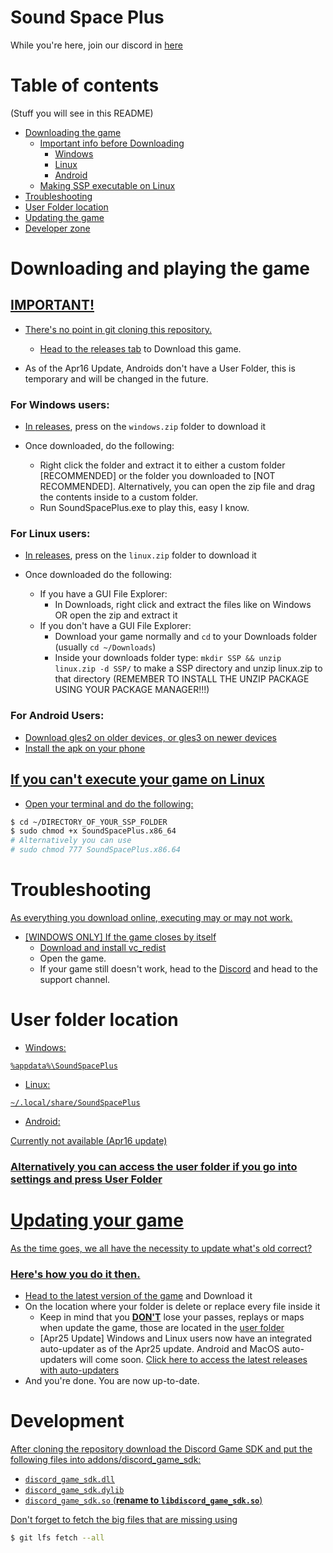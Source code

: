 # Sound Space Plus

While you're here, join our discord in [here](https://discord.gg/rhythia)

# Table of contents
(Stuff you will see in this README)

- [Downloading the game](#dl)
    - [Important info before Downloading](#dl-imp)
        - [Windows](#dl-win)
        - [Linux](#dl-penguin)
        - [Android](#dl-phone)
    - [Making SSP executable on Linux](#dl-linuxfix)
- [Troubleshooting](#tr)
- [User Folder location](#usr)
- [Updating the game](#upd)
- [Developer zone](#dev)

# Downloading and playing the game <a href="#dl-title" id="dl"/>

## IMPORTANT! <a href="#dl-main" id="dl-imp"/>

- There's no point in git cloning this repository.

  - Head to the [releases tab](https://github.com/David20122/sound-space-plus/releases) to Download this game.

- As of the Apr16 Update, Androids don't have a User Folder, this is temporary and will be changed in the future.

### For Windows users: <a href="#dl-main" id="dl-win"/>

- In [releases](https://github.com/David20122/sound-space-plus/releases), press on the `windows.zip` folder to download it

- Once downloaded, do the following:
  - Right click the folder and extract it to either a custom folder [RECOMMENDED] or the folder you downloaded to [NOT RECOMMENDED]. Alternatively, you can open the zip file and drag the contents inside to a custom folder.
  - Run SoundSpacePlus.exe to play this, easy I know.

### For Linux users: <a href="#dl-main" id="dl-penguin"/>

- In [releases](https://github.com/David20122/sound-space-plus/releases), press on the `linux.zip` folder to download it

- Once downloaded do the following:
  - If you have a GUI File Explorer:
    - In Downloads, right click and extract the files like on Windows OR open the zip and extract it
  - If you don't have a GUI File Explorer:
    - Download your game normally and `cd` to your Downloads folder (usually `cd ~/Downloads`)
    - Inside your downloads folder type: `mkdir SSP && unzip linux.zip -d SSP/` to make a SSP directory and unzip linux.zip to that directory (REMEMBER TO INSTALL THE UNZIP PACKAGE USING YOUR PACKAGE MANAGER!!!)
    
### For Android Users: <a href="#dl-main" id="dl-phone"/>

- Download gles2 on older devices, or gles3 on newer devices
- Install the apk on your phone

## If you can't execute your game on Linux <a href="#dl-trouble" id="dl-linuxfix"/>

- Open your terminal and do the following:
```bash
$ cd ~/DIRECTORY_OF_YOUR_SSP_FOLDER
$ sudo chmod +x SoundSpacePlus.x86_64
# Alternatively you can use
# sudo chmod 777 SoundSpacePlus.x86.64
```

# Troubleshooting <a href="#tlsh-title" id="tr"/>

As everything you download online, executing may or may not work.

- [WINDOWS ONLY] If the game closes by itself
  - Download and install [vc_redist](https://aka.ms/vs/17/release/vc_redist.x64.exe)
  - Open the game.
  - If your game still doesn't work, head to the [Discord](https://discord.gg/ssp) and head to the support channel.
  
  
# User folder location <a href="#usr-title" id="usr"/>

- Windows:

`%appdata%\SoundSpacePlus`

- Linux:

`~/.local/share/SoundSpacePlus`

- Android:

Currently not available (Apr16 update)

### Alternatively you can access the user folder if you go into settings and press User Folder

# Updating your game <a href="#upd-title" id="upd"/>

As the time goes, we all have the necessity to update what's old correct?

### Here's how you do it then.

- Head to the [latest version of the game](https://github.com/David20122/sound-space-plus/releases/latest) and Download it
- On the location where your folder is delete or replace every file inside it
  - Keep in mind that you <ins>**__DON'T__**</ins> lose your passes, replays or maps when update the game, those are located in the [user folder](#usr)
  - [Apr25 Update] Windows and Linux users now have an integrated auto-updater as of the Apr25 update. Android and MacOS auto-updaters will come soon. [Click here to access the latest releases with auto-updaters](https://github.com/krmeet/sound-space-plus/releases/latest)
- And you're done. You are now up-to-date.

# Development <a href="dev-title" id="dev"/>
After cloning the repository download the Discord Game SDK and put the following files into addons/discord_game_sdk:  
- `discord_game_sdk.dll`  
- `discord_game_sdk.dylib`  
- `discord_game_sdk.so` (__rename to `libdiscord_game_sdk.so`__)  

Don't forget to fetch the big files that are missing using
```sh
$ git lfs fetch --all
```